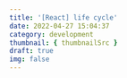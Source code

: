 ```yaml
---
title: '[React] life cycle'
date: 2022-04-27 15:04:37
category: development
thumbnail: { thumbnailSrc }
draft: true
img: false
---
```

